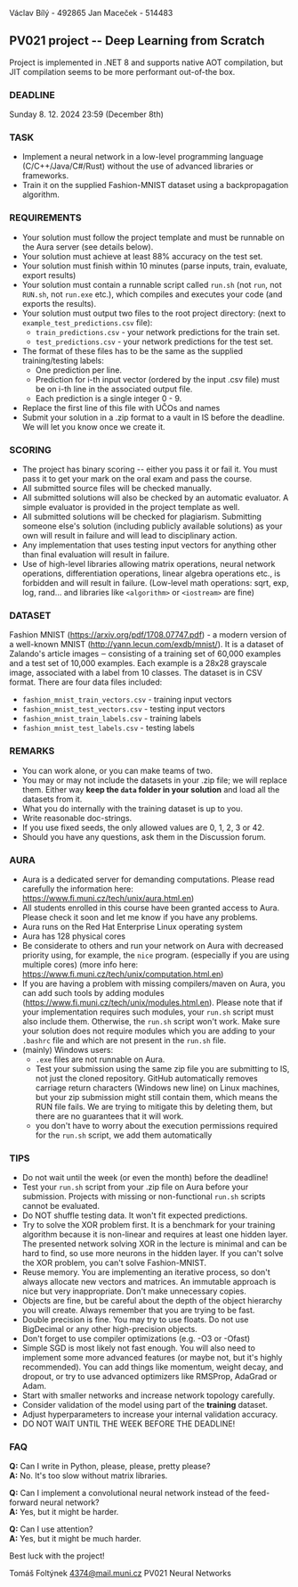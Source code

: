 Václav Bílý - 492865
Jan Maceček - 514483

## PV021 project -- Deep Learning from Scratch

Project is implemented in .NET 8 and supports native AOT compilation, but JIT compilation seems to be more performant out-of-the box.

### DEADLINE

Sunday 8. 12. 2024 23:59 (December 8th)

### TASK

- Implement a neural network in a low-level programming language
  (C/C++/Java/C#/Rust) without the use of advanced libraries or frameworks.
- Train it on the supplied Fashion-MNIST dataset using a backpropagation
  algorithm.

### REQUIREMENTS

- Your solution must follow the project template and must be runnable on
  the Aura server (see details below).
- Your solution must achieve at least 88% accuracy on the test set.
- Your solution must finish within 10 minutes (parse inputs, train,
  evaluate, export results)
- Your solution must contain a runnable script called `run.sh` (not `run`,
  not `RUN.sh`, not `run.exe` etc.), which compiles and executes your code
  (and exports the results).
- Your solution must output two files to the root project directory:
  (next to `example_test_predictions.csv` file):
    - `train_predictions.csv` - your network predictions for the train set.
    - `test_predictions.csv`  - your network predictions for the test set.
- The format of these files has to be the same as the supplied
  training/testing labels:
    - One prediction per line.
    - Prediction for i-th input vector (ordered by the input .csv file)
      must be on i-th line in the associated output file.
    - Each prediction is a single integer 0 - 9.
- Replace the first line of this file with UČOs and names
- Submit your solution in a .zip format to a vault in IS before the deadline.
  We will let you know once we create it.

### SCORING

- The project has binary scoring -- either you pass it or fail it. You must
  pass it to get your mark on the oral exam and pass the course.
- All submitted source files will be checked manually.
- All submitted solutions will also be checked by an automatic evaluator.
  A simple evaluator is provided in the project template as well.
- All submitted solutions will be checked for plagiarism. Submitting someone
  else's solution (including publicly available solutions) as your own will
  result in failure and will lead to disciplinary action.
- Any implementation that uses testing input vectors for anything other than
  final evaluation will result in failure.
- Use of high-level libraries allowing matrix operations, neural network
  operations, differentiation operations, linear algebra operations etc., is
  forbidden and will result in failure. (Low-level math operations: sqrt,
  exp, log, rand... and libraries like `<algorithm>` or `<iostream>` are
  fine)

### DATASET

Fashion MNIST (https://arxiv.org/pdf/1708.07747.pdf) - a modern version of a
well-known MNIST (http://yann.lecun.com/exdb/mnist/). It is a dataset of
Zalando's article images ‒ consisting of a training set of 60,000 examples
and a test set of 10,000 examples. Each example is a 28x28 grayscale image,
associated with a label from 10 classes. The dataset is in CSV format. There
are four data files included:

- `fashion_mnist_train_vectors.csv`   - training input vectors
- `fashion_mnist_test_vectors.csv`    - testing input vectors
- `fashion_mnist_train_labels.csv`    - training labels
- `fashion_mnist_test_labels.csv`     - testing labels

### REMARKS

- You can work alone, or you can make teams of two.
- You may or may not include the datasets in your .zip file; we will
  replace them. Either way **keep the `data` folder in your solution**
  and load all the datasets from it.
- What you do internally with the training dataset is up to you.
- Write reasonable doc-strings.
- If you use fixed seeds, the only allowed values are 0, 1, 2, 3 or 42.
- Should you have any questions, ask them in the Discussion forum.

### AURA

- Aura is a dedicated server for demanding computations. Please read
  carefully the information here:
  https://www.fi.muni.cz/tech/unix/aura.html.en)
- All students enrolled in this course have been granted access to Aura.
  Please check it soon and let me know if you have any problems.
- Aura runs on the Red Hat Enterprise Linux operating system
- Aura has 128 physical cores
- Be considerate to others and run your network on Aura with decreased
  priority using, for example, the `nice` program. (especially if you are
  using multiple cores)
  (more info here: https://www.fi.muni.cz/tech/unix/computation.html.en)
- If you are having a problem with missing compilers/maven on Aura, you can
  add such tools by adding modules
  (https://www.fi.muni.cz/tech/unix/modules.html.en). Please note that
  if your implementation requires such modules, your `run.sh` script must
  also include them. Otherwise, the `run.sh` script won't work. Make sure
  your solution does not require modules which you are adding to your
  `.bashrc` file and which are not present in the `run.sh` file.
- (mainly) Windows users:
    - `.exe` files are not runnable on Aura.
    - Test your submission using the same zip file you are submitting to IS,
      not just the cloned repository. GitHub automatically removes carriage
      return characters (Windows new line) on Linux machines, but your zip
      submission might still contain them, which means the RUN file fails. We
      are trying to mitigate this by deleting them, but there are no guarantees
      that it will work.
    - you don't have to worry about the execution permissions required for the
      `run.sh` script, we add them automatically

### TIPS

- Do not wait until the week (or even the month) before the deadline!
- Test your `run.sh` script from your .zip file on Aura before your
  submission. Projects with missing or non-functional `run.sh` scripts cannot
  be evaluated.
- Do NOT shuffle testing data. It won't fit expected predictions.
- Try to solve the XOR problem first. It is a benchmark for your training
  algorithm because it is non-linear and requires at least one hidden layer.
  The presented network solving XOR in the lecture is minimal and can be
  hard to find, so use more neurons in the hidden layer. If you can't solve
  the XOR problem, you can't solve Fashion-MNIST.
- Reuse memory. You are implementing an iterative process, so don't always
  allocate new vectors and matrices. An immutable approach is nice but
  very inappropriate. Don't make unnecessary copies.
- Objects are fine, but be careful about the depth of the object hierarchy you
  will create. Always remember that you are trying to be fast.
- Double precision is fine. You may try to use floats. Do not use BigDecimal
  or any other high-precision objects.
- Don't forget to use compiler optimizations (e.g. -O3 or -Ofast)
- Simple SGD is most likely not fast enough. You will also need to
  implement some more advanced features (or maybe not, but it's highly
  recommended). You can add things like momentum, weight decay, and dropout,
  or try to use advanced optimizers like RMSProp, AdaGrad or Adam.
- Start with smaller networks and increase network topology carefully.
- Consider validation of the model using part of the **training** dataset.
- Adjust hyperparameters to increase your internal validation accuracy.
- DO NOT WAIT UNTIL THE WEEK BEFORE THE DEADLINE!

### FAQ

**Q:** Can I write in Python, please, please, pretty please?  
**A:** No. It's too slow without matrix libraries.

**Q:** Can I implement a convolutional neural network instead of the
feed-forward neural network?  
**A:** Yes, but it might be harder.

**Q:** Can I use attention?  
**A:** Yes, but it might be much harder.

Best luck with the project!

Tomáš Foltýnek
4374@mail.muni.cz
PV021 Neural Networks
